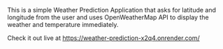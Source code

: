 This is a simple Weather Prediction Application that asks for latitude and longitude from the user and uses OpenWeatherMap API to display the weather and temperature immediately. 

Check it out live at https://weather-prediction-x2q4.onrender.com/
